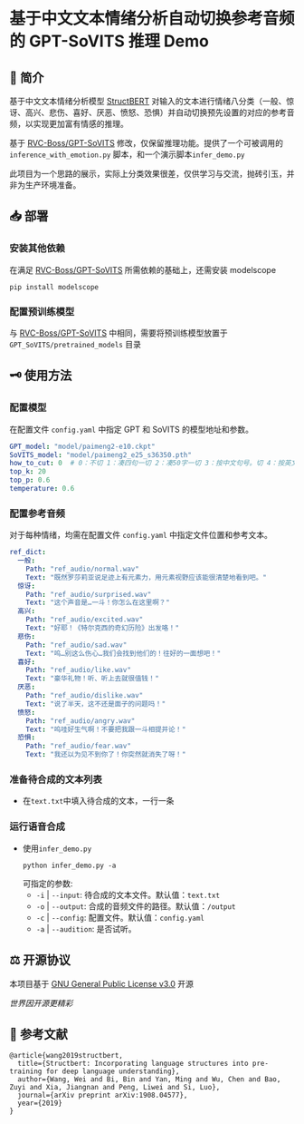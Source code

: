 # 基于中文文本情绪分析自动切换参考音频的 GPT-SoVITS 推理 Demo
## 🚩 简介
基于中文文本情绪分析模型 [StructBERT](https://modelscope.cn/models/iic/nlp_structbert_emotion-classification_chinese-base/summary) 对输入的文本进行情绪八分类（一般、惊讶、高兴、悲伤、喜好、厌恶、愤怒、恐惧）并自动切换预先设置的对应的参考音频，以实现更加富有情感的推理。

基于 [RVC-Boss/GPT-SoVITS](https://github.com/RVC-Boss/GPT-SoVITS) 修改，仅保留推理功能。提供了一个可被调用的 `inference_with_emotion.py` 脚本，和一个演示脚本`infer_demo.py`

此项目为一个思路的展示，实际上分类效果很差，仅供学习与交流，抛砖引玉，并非为生产环境准备。

## 📥 部署
### 安装其他依赖
在满足 [RVC-Boss/GPT-SoVITS](https://github.com/RVC-Boss/GPT-SoVITS) 所需依赖的基础上，还需安装 modelscope
```shell
pip install modelscope
```
### 配置预训练模型
与 [RVC-Boss/GPT-SoVITS](https://github.com/RVC-Boss/GPT-SoVITS) 中相同，需要将预训练模型放置于 `GPT_SoVITS/pretrained_models` 目录

## 🗝 使用方法
### 配置模型
在配置文件 `config.yaml` 中指定 GPT 和 SoVITS 的模型地址和参数。
```yaml
GPT_model: "model/paimeng2-e10.ckpt"
SoVITS_model: "model/paimeng2_e25_s36350.pth"
how_to_cut: 0  # 0：不切 1：凑四句一切 2：凑50字一切 3：按中文句号。切 4：按英文句号.切 5：按标点符号切
top_k: 20
top_p: 0.6
temperature: 0.6
```
### 配置参考音频
对于每种情绪，均需在配置文件 `config.yaml` 中指定文件位置和参考文本。
```yaml
ref_dict:
  一般:
    Path: "ref_audio/normal.wav"
    Text: "既然罗莎莉亚说足迹上有元素力，用元素视野应该能很清楚地看到吧。"
  惊讶:
    Path: "ref_audio/surprised.wav"
    Text: "这个声音是…一斗！你怎么在这里啊？"
  高兴:
    Path: "ref_audio/excited.wav"
    Text: "好耶！《特尔克西的奇幻历险》出发咯！"
  悲伤:
    Path: "ref_audio/sad.wav"
    Text: "呜…别这么伤心…我们会找到他们的！往好的一面想吧！"
  喜好:
    Path: "ref_audio/like.wav"
    Text: "豪华礼物！听、听上去就很值钱！"
  厌恶:
    Path: "ref_audio/dislike.wav"
    Text: "说了半天，这不还是面子的问题吗！"
  愤怒:
    Path: "ref_audio/angry.wav"
    Text: "呜哇好生气啊！不要把我跟一斗相提并论！"
  恐惧:
    Path: "ref_audio/fear.wav"
    Text: "我还以为见不到你了！你突然就消失了呀！"
```
### 准备待合成的文本列表
- 在`text.txt`中填入待合成的文本，一行一条
### 运行语音合成
- 使用`infer_demo.py`
    ```shell
    python infer_demo.py -a
    ```
    可指定的参数:
    - `-i` | `--input`: 待合成的文本文件。默认值：`text.txt`
    - `-o` | `--output`: 合成的音频文件的路径。默认值：`/output`
    - `-c` | `--config`: 配置文件。默认值：`config.yaml`
    - `-a` | `--audition`: 是否试听。


## ⚖ 开源协议
本项目基于 [GNU General Public License v3.0](https://github.com/2DIPW/audio_dataset_vpr/blob/master/LICENSE) 开源

*世界因开源更精彩*
## 📃 参考文献
```
@article{wang2019structbert,
  title={Structbert: Incorporating language structures into pre-training for deep language understanding},
  author={Wang, Wei and Bi, Bin and Yan, Ming and Wu, Chen and Bao, Zuyi and Xia, Jiangnan and Peng, Liwei and Si, Luo},
  journal={arXiv preprint arXiv:1908.04577},
  year={2019}
}
```